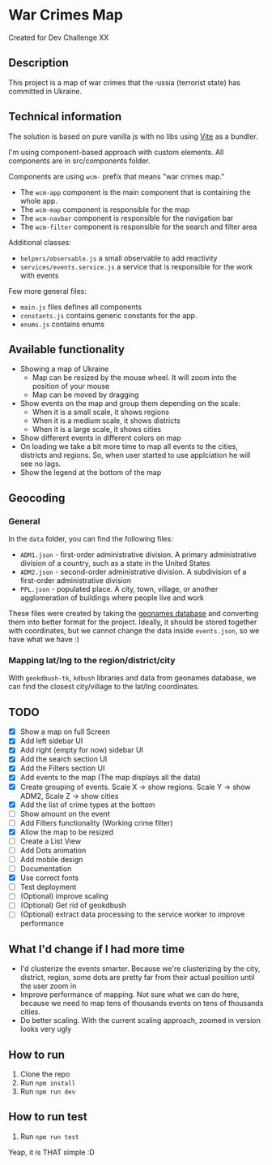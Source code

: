 # War Crimes Map
Created for Dev Challenge XX

## Description
This project is a map of war crimes that the <sub><sup>r</sup></sub>ussia (terrorist state) has committed in Ukraine.

## Technical information
The solution is based on pure vanilla js with no libs using [Vite](https://vitejs.dev/) as a bundler.

I'm using component-based approach with custom elements. All components are in src/components folder.

Components are using `wcm-` prefix that means "war crimes map."

- The `wcm-app` component is the main component that is containing the whole app.
- The `wcm-map` component is responsible for the map
- The `wcm-navbar` component is responsible for the navigation bar
- The `wcm-filter` component is responsible for the search and filter area

Additional classes:
- `helpers/observable.js` a small observable to add reactivity
- `services/events.service.js` a service that is responsible for the work with events

Few more general files:
- `main.js` files defines all components
- `constants.js` contains generic constants for the app.
- `enums.js` contains enums

## Available functionality
- Showing a map of Ukraine
  - Map can be resized by the mouse wheel. It will zoom into the position of your mouse
  - Map can be moved by dragging
- Show events on the map and group them depending on the scale:
  - When it is a small scale, it shows regions
  - When it is a medium scale, it shows districts
  - When it is a large scale, it shows cities
- Show different events in different colors on map
- On loading we take a bit more time to map all events to the cities, districts and regions. So, when user started to use applciation he 
  will see no lags.
- Show the legend at the bottom of the map

## Geocoding
### General
In the `data` folder, you can find the following files:
- `ADM1.json` - first-order administrative division. A primary administrative division of a country, such as a state in the United States
- `ADM2.json` - second-order administrative division. A subdivision of a first-order administrative division
- `PPL.json` - populated place. A city, town, village, or another agglomeration of buildings where people live and work

These files were created by taking the [geonames database](https://download.geonames.org/export/dump/) and converting them into better format for the project.
Ideally, it should be stored together with coordinates, but we cannot change the data inside `events.json`, so we have what we have :)

### Mapping lat/lng to the region/district/city
With `geokdbush-tk`, `kdbush` libraries and data from geonames database, we can find the closest city/village to the lat/lng coordinates.

## TODO
- [x] Show a map on full Screen
- [x] Add left sidebar UI
- [x] Add right (empty for now) sidebar UI
- [x] Add the search section UI
- [x] Add the Filters section UI
- [x] Add events to the map (The map displays all the data)
- [x] Create grouping of events. Scale X -> show regions. Scale Y -> show ADM2, Scale Z -> show cities 
- [x] Add the list of crime types at the bottom
- [ ] Show amount on the event
- [ ] Add Filters functionality (Working crime filter)
- [x] Allow the map to be resized
- [ ] Create a List View
- [ ] Add Dots animation
- [ ] Add mobile design
- [ ] Documentation
- [x] Use correct fonts
- [ ] Test deployment
- [ ] (Optional) improve scaling
- [ ] (Optional) Get rid of geokdbush
- [ ] (Optional) extract data processing to the service worker to improve performance

## What I'd change if I had more time
- I'd clusterize the events smarter.
  Because we're clusterizing by the city, district, region, some dots are pretty far from their actual position until the user 
  zoom in
- Improve performance of mapping. Not sure what we can do here, because we need to map tens of thousands events on tens of thousands cities.
- Do better scaling. With the current scaling approach, zoomed in version looks very ugly

## How to run
1. Clone the repo
2. Run `npm install`
3. Run `npm run dev`

## How to run test
1. Run `npm run test`

Yeap, it is THAT simple :D
